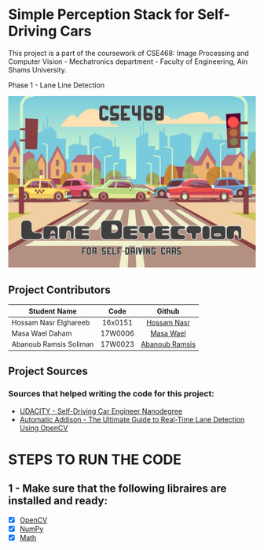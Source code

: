 # Simple Perception Stack for Self-Driving Cars
This project is a part of the coursework of CSE468: Image Processing and Computer Vision - Mechatronics department - Faculty of Engineering, Ain Shams University.

Phase 1 - Lane Line Detection

![alt text](https://github.com/hossamnasri/Simple-Perception-Stack-for-Self-Driving-Cars/blob/main/ImageProcessing-LaneDetection.jpg)


## Project Contributors

| Student Name    |      Code     |    Github  |
|----------|:-------------:|:-------------:|
| Hossam Nasr Elghareeb |  16x0151 | [Hossam Nasr](https://github.com/hossamnasri)     |
| Masa Wael Daham |   17W0006  | [Masa Wael](https://github.com/masawael)   |
| Abanoub Ramsis Soliman  | 17W0023 | [Abanoub Ramsis](https://github.com/abanoubramsis) |

## Project Sources
### Sources that helped writing the code for this project:
- [UDACITY - Self-Driving Car Engineer Nanodegree](https://www.udacity.com/course/self-driving-car-engineer-nanodegree--nd0013)
- [Automatic Addison - The Ultimate Guide to Real-Time Lane Detection Using OpenCV](https://automaticaddison.com/the-ultimate-guide-to-real-time-lane-detection-using-opencv/?fbclid=IwAR3Lrn22O_r4LdAU-KLEXVvy2-1IZShyvCuQk_BKgOBnP7VZaYoEC3aSF-4#Calculate_Lane_Line_Curvature)


# STEPS TO RUN THE CODE

 ## 1 - Make sure that the following libraires are installed and ready:
- [x] [OpenCV](https://opencv.org/releases/)
- [x] [NumPy](https://numpy.org/install/)
- [x] [Math](https://www.codegrepper.com/code-examples/shell/how+to+install+math+module+in+python)

